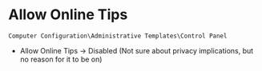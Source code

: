 # Allow Online Tips

`Computer Configuration\Administrative Templates\Control Panel`

- Allow Online Tips -> Disabled (Not sure about privacy implications, but no reason for it to be on)